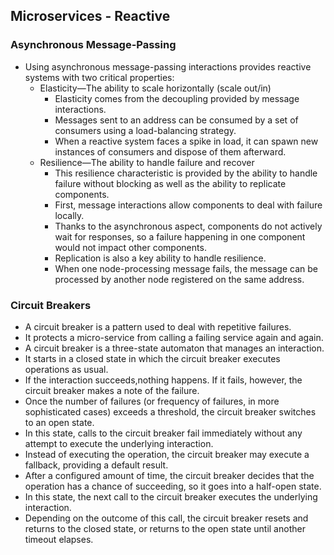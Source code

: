 ## Microservices - Reactive 

### Asynchronous Message-Passing
- Using asynchronous message-passing interactions provides reactive systems with two critical properties:
    - Elasticity—The ability to scale horizontally (scale out/in)
        - Elasticity comes from the decoupling provided by message interactions.
        - Messages sent to an address can be consumed by a set of consumers using a load-balancing strategy. 
        - When a reactive system faces a spike in load, it can spawn new instances of consumers and dispose of them afterward.
    - Resilience—The ability to handle failure and recover
        - This resilience characteristic is provided by the ability to handle failure without blocking as well as the ability to replicate components.
        - First, message interactions allow components to deal with failure locally. 
        - Thanks to the asynchronous aspect, components do not actively wait for responses, so a failure happening in one component would not impact other components. 
        - Replication is also a key ability to handle resilience. 
        - When one node-processing message fails, the message can be processed by another node registered on the same address.
        
### Circuit Breakers
- A circuit breaker is a pattern used to deal with repetitive failures. 
- It protects a micro-service from calling a failing service again and again. 
- A circuit breaker is a three-state automaton that manages an interaction. 
- It starts in a closed state in which the circuit breaker executes operations as usual. 
- If the interaction succeeds,nothing happens. If it fails, however, the circuit breaker makes a note of the failure. 
- Once the number of failures (or frequency of failures, in more sophisticated cases) exceeds a threshold, the circuit breaker switches to an open state. 
- In this state, calls to the circuit breaker fail immediately without any attempt to execute the underlying interaction. 
- Instead of executing the operation, the circuit breaker may execute a fallback, providing a default result. 
- After a configured amount of time, the circuit breaker decides that the operation has a chance of succeeding, so it goes into a half-open state. 
- In this state, the next call to the circuit breaker executes the underlying interaction. 
- Depending on the outcome of this call, the circuit breaker resets and returns to the closed state, or returns to the open state until another timeout elapses.        